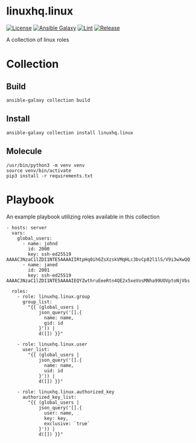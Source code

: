 # linuxhq.linux

[![License](https://img.shields.io/badge/license-GPLv3-lightgreen)](https://www.gnu.org/licenses/gpl-3.0.en.html#license-text)
[![Ansible Galaxy](https://img.shields.io/badge/collection-linuxhq.linux-blue)](https://galaxy.ansible.com/linuxhq/linux)
[![Lint](https://github.com/linuxhq/ansible-collection-linux/actions/workflows/pre-commit.yml/badge.svg)](https://github.com/linuxhq/ansible-collection-linux/actions/workflows/pre-commit.yml)
[![Release](https://github.com/linuxhq/ansible-collection-linux/actions/workflows/release.yml/badge.svg)](https://github.com/linuxhq/ansible-collection-linux/actions/workflows/release.yml)

A collection of linux roles

# Collection

## Build

    ansible-galaxy collection build

## Install

    ansible-galaxy collection install linuxhq.linux

## Molecule

    /usr/bin/python3 -m venv venv
    source venv/bin/activate
    pip3 install -r requirements.txt

# Playbook

An example playbook utilizing roles available in this collection

    - hosts: server
      vars:
        global_users:
          - name: johnd
            id: 2000
            key: ssh-ed25519 AAAAC3NzaC1lZDI1NTE5AAAAIIRtpHq0ih6ZsXzskVMqHLc3bvCp82l1lS/V9i3wXwQQ
          - name: janed
            id: 2001
            key: ssh-ed25519 AAAAC3NzaC1lZDI1NTE5AAAAIEQYZwthruEeeRtn4QE2x5xeVosMNha99UOVptoNjVbs

      roles:
        - role: linuxhq.linux.group
          group_list:
            "{{ (global_users |
                json_query('[].{
                  name: name,
                  gid: id
                }')) |
                d([]) }}"

        - role: linuxhq.linux.user
          user_list:
            "{{ (global_users |
                json_query('[].{
                  name: name,
                  uid: id
                }')) |
                d([]) }}"

        - role: linuxhq.linux.authorized_key
          authorized_key_list:
            "{{ (global_users |
                json_query('[].{
                  user: name,
                  key: key,
                  exclusive: `true`
                }')) |
                d([]) }}"
